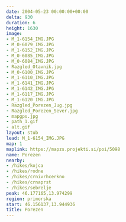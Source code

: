 ```yaml
---
date: 2004-05-23 00:00:00+00:00
delta: 930
duration: 6
height: 1630
image:
- M_1-6154_IMG.JPG
- M_0-6079_IMG.JPG
- M_1-6152_IMG.JPG
- M_0-6085_IMG.JPG
- M_0-6084_IMG.JPG
- Razgled_Otavnik.jpg
- M_0-6100_IMG.JPG
- M_1-6110_IMG.JPG
- M_1-6141_IMG.JPG
- M_1-6142_IMG.JPG
- M_1-6117_IMG.JPG
- M_1-6120_IMG.JPG
- Razgled_Porezen_Jug.jpg
- Razgled_Porezen_Sever.jpg
- mapgps.jpg
- path_1.gif
- alt.gif
layout: stub
lead: M_1-6154_IMG.JPG
map: 1
maplink: https://mapzs.projekti.si/poi/5098
name: Porezen
nearby:
- /hikes/kojca
- /hikes/rodne
- /hikes/crnivrhcerkno
- /hikes/crnaprst
- /hikes/sebrelje
peak: 46.177165,13.974299
region: primorska
start: 46.156137,13.944936
title: Porezen
---
```

